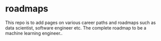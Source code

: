 # roadmaps
This repo is to add pages on various career paths and roadmaps such as data scientist, software engineer etc.
The complete roadmap to be a machine learning engineer..
